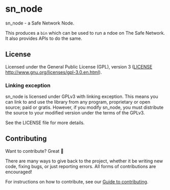 # sn_node

sn_node - a Safe Network Node.

This produces a `bin` which can be used to run a ndoe on The Safe Network. It also provides APIs to do the same.

## License

Licensed under the General Public License (GPL), version 3 ([LICENSE](LICENSE) http://www.gnu.org/licenses/gpl-3.0.en.html).

### Linking exception

sn_node is licensed under GPLv3 with linking exception. This means you can link to and use the library from any program, proprietary or open source; paid or gratis. However, if you modify sn_node, you must distribute the source to your modified version under the terms of the GPLv3.

See the LICENSE file for more details.

## Contributing

Want to contribute? Great :tada:

There are many ways to give back to the project, whether it be writing new code, fixing bugs, or just reporting errors. All forms of contributions are encouraged!

For instructions on how to contribute, see our [Guide to contributing](https://github.com/maidsafe/QA/blob/master/CONTRIBUTING.md).
